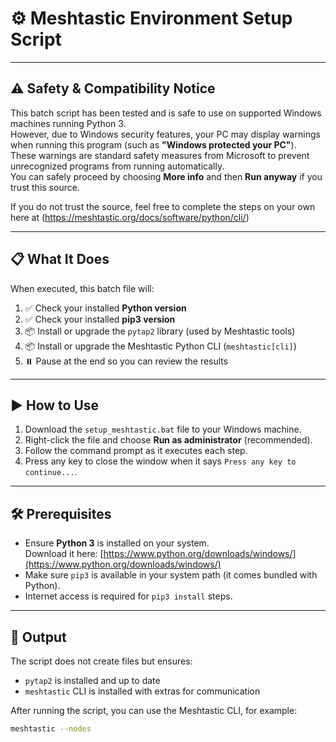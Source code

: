 
# ⚙️ Meshtastic Environment Setup Script

---

## ⚠️ Safety & Compatibility Notice

This batch script has been tested and is safe to use on supported Windows machines running Python 3.  
However, due to Windows security features, your PC may display warnings when running this program (such as **"Windows protected your PC"**).  
These warnings are standard safety measures from Microsoft to prevent unrecognized programs from running automatically.  
You can safely proceed by choosing **More info** and then **Run anyway** if you trust this source.

If you do not trust the source, feel free to complete the steps on your own here at (https://meshtastic.org/docs/software/python/cli/)

---

## 📋 What It Does

When executed, this batch file will:

1. ✅ Check your installed **Python version**  
2. ✅ Check your installed **pip3 version**  
3. 📦 Install or upgrade the `pytap2` library (used by Meshtastic tools)  
4. 📦 Install or upgrade the Meshtastic Python CLI (`meshtastic[cli]`)  
5. ⏸️ Pause at the end so you can review the results  

---

## ▶️ How to Use

1. Download the `setup_meshtastic.bat` file to your Windows machine.  
2. Right-click the file and choose **Run as administrator** (recommended).  
3. Follow the command prompt as it executes each step.  
4. Press any key to close the window when it says `Press any key to continue...`.  

---

## 🛠️ Prerequisites

- Ensure **Python 3** is installed on your system.  
  Download it here: [https://www.python.org/downloads/windows/](https://www.python.org/downloads/windows/)  
- Make sure `pip3` is available in your system path (it comes bundled with Python).  
- Internet access is required for `pip3 install` steps.  

---

## 📁 Output

The script does not create files but ensures:  
- `pytap2` is installed and up to date  
- `meshtastic` CLI is installed with extras for communication  

After running the script, you can use the Meshtastic CLI, for example:  
```bash
meshtastic --nodes
